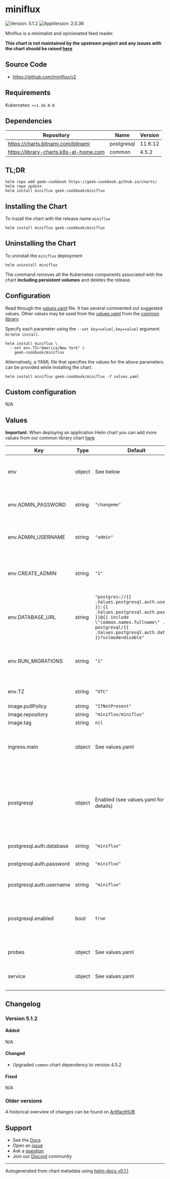# miniflux

![Version: 5.1.2](https://img.shields.io/badge/Version-5.1.2-informational?style=flat-square) ![AppVersion: 2.0.36](https://img.shields.io/badge/AppVersion-2.0.36-informational?style=flat-square)

Miniflux is a minimalist and opinionated feed reader.

**This chart is not maintained by the upstream project and any issues with the chart should be raised [here](https://github.com/geek-cookbook/charts/issues/new/choose)**

## Source Code

* <https://github.com/miniflux/v2>

## Requirements

Kubernetes: `>=1.16.0-0`

## Dependencies

| Repository | Name | Version |
|------------|------|---------|
| https://charts.bitnami.com/bitnami | postgresql | 11.6.12 |
| https://library-charts.k8s-at-home.com | common | 4.5.2 |

## TL;DR

```console
helm repo add geek-cookbook https://geek-cookbook.github.io/charts/
helm repo update
helm install miniflux geek-cookbook/miniflux
```

## Installing the Chart

To install the chart with the release name `miniflux`

```console
helm install miniflux geek-cookbook/miniflux
```

## Uninstalling the Chart

To uninstall the `miniflux` deployment

```console
helm uninstall miniflux
```

The command removes all the Kubernetes components associated with the chart **including persistent volumes** and deletes the release.

## Configuration

Read through the [values.yaml](./values.yaml) file. It has several commented out suggested values.
Other values may be used from the [values.yaml](https://github.com/geek-cookbook/library-charts/tree/main/charts/stable/common/values.yaml) from the [common library](https://github.com/geek-cookbook/library-charts/tree/main/charts/stable/common).

Specify each parameter using the `--set key=value[,key=value]` argument to `helm install`.

```console
helm install miniflux \
  --set env.TZ="America/New York" \
    geek-cookbook/miniflux
```

Alternatively, a YAML file that specifies the values for the above parameters can be provided while installing the chart.

```console
helm install miniflux geek-cookbook/miniflux -f values.yaml
```

## Custom configuration

N/A

## Values

**Important**: When deploying an application Helm chart you can add more values from our common library chart [here](https://github.com/geek-cookbook/library-charts/tree/main/charts/stable/common)

| Key | Type | Default | Description |
|-----|------|---------|-------------|
| env | object | See below | environment variables. See [miniflux docs](https://miniflux.app/docs/configuration.html) for more details. |
| env.ADMIN_PASSWORD | string | `"changeme"` | Admin user password, it's used only if `CREATE_ADMIN` is enabled. |
| env.ADMIN_USERNAME | string | `"admin"` | Admin user login, it's used only if `CREATE_ADMIN` is enabled. |
| env.CREATE_ADMIN | string | `"1"` | Set to `1` to create an admin user from environment variables. |
| env.DATABASE_URL | string | `"postgres://{{ .Values.postgresql.auth.username }}:{{ .Values.postgresql.auth.password }}@{{ include \"common.names.fullname\" .}}-postgresql/{{ .Values.postgresql.auth.database }}?sslmode=disable"` | Postgresql connection parameters. See [lib/pq](https://pkg.go.dev/github.com/lib/pq#hdr-Connection_String_Parameters) for more details. |
| env.RUN_MIGRATIONS | string | `"1"` | Set to `1` to run database migrations during application startup. |
| env.TZ | string | `"UTC"` | Set the container timezone. |
| image.pullPolicy | string | `"IfNotPresent"` |  |
| image.repository | string | `"miniflux/miniflux"` |  |
| image.tag | string | `nil` |  |
| ingress.main | object | See values.yaml | Enable and configure ingress settings for the chart under this key. |
| postgresql | object | Enabled (see values.yaml for more details) | Enable and configure postgresql database subchart under this key.    For more options see [postgresql chart documentation](https://github.com/bitnami/charts/tree/master/bitnami/postgresql) |
| postgresql.auth.database | string | `"miniflux"` | Postgres database |
| postgresql.auth.password | string | `"miniflux"` | Postgres database password |
| postgresql.auth.username | string | `"miniflux"` | Postgres database user name |
| postgresql.enabled | bool | `true` | By default uses an internal postgress. Dissable if you use your own Postgres. |
| probes | object | See values.yaml | Configures the probes for the main Pod. |
| service | object | See values.yaml | Configures service settings for the chart. |

## Changelog

### Version 5.1.2

#### Added

N/A

#### Changed

* Upgraded `common` chart dependency to version 4.5.2

#### Fixed

N/A

### Older versions

A historical overview of changes can be found on [ArtifactHUB](https://artifacthub.io/packages/helm/geek-cookbook/miniflux?modal=changelog)

## Support

- See the [Docs](https://docs.geek-cookbook.com/our-helm-charts/getting-started/)
- Open an [issue](https://github.com/geek-cookbook/charts/issues/new/choose)
- Ask a [question](https://github.com/geek-cookbook/organization/discussions)
- Join our [Discord](http://chat.funkypenguin.co.nz) community

----------------------------------------------
Autogenerated from chart metadata using [helm-docs v0.1.1](https://github.com/geek-cookbook/helm-docs/releases/v0.1.1)
